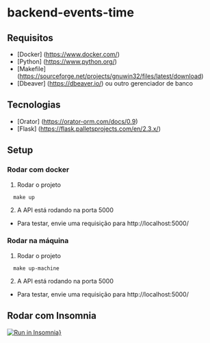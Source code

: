 # backend-events-time

## Requisitos
- [Docker] (https://www.docker.com/)
- [Python] (https://www.python.org/)
- [Makefile] (https://sourceforge.net/projects/gnuwin32/files/latest/download)
- [Dbeaver] (https://dbeaver.io/) ou outro gerenciador de banco

## Tecnologias
- [Orator] (https://orator-orm.com/docs/0.9)
- [Flask] (https://flask.palletsprojects.com/en/2.3.x/)

## Setup

### Rodar com docker

1. Rodar o projeto
```
  make up
```
2. A API está rodando na porta 5000
  - Para testar, envie uma requisição para http://localhost:5000/

### Rodar na máquina

1. Rodar o projeto
```
  make up-machine
```
2. A API está rodando na porta 5000
  - Para testar, envie uma requisição para http://localhost:5000/

## Rodar com Insomnia
[![Run in Insomnia}](https://insomnia.rest/images/run.svg)](https://insomnia.rest/run/?label=Events%20Time%20API&uri=https%3A%2F%2Fraw.githubusercontent.com%2Fvictorkoji%2Fbackend-events-time%2Fmain%2Finsomnia_api.json%3Ftoken%3DGHSAT0AAAAAACD4GJIJDDBPLTDB7LZG3K2IZERBT4Q)
